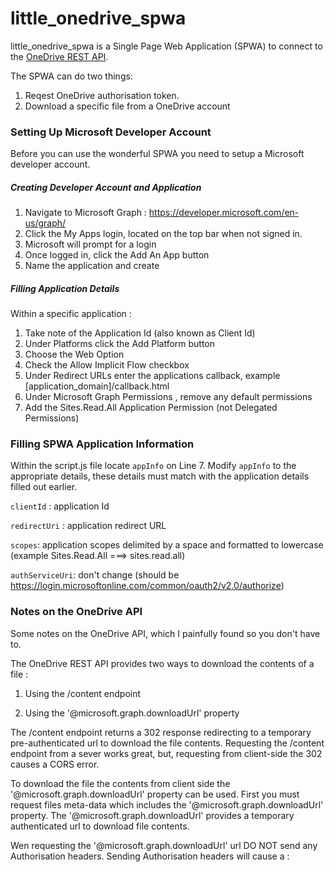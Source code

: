 # little_onedrive_spwa
little_onedrive_spwa is a Single Page Web Application (SPWA) to connect to the [OneDrive REST API](https://docs.microsoft.com/en-gb/onedrive/developer/rest-api/?view=odsp-graph-online).

The SPWA can do two things:

1. Reqest OneDrive authorisation token.
2. Download a specific file from a OneDrive account



### Setting Up Microsoft Developer Account

Before you can use the wonderful SPWA  you need to setup a Microsoft developer account.



##### Creating Developer Account and Application

1. Navigate to Microsoft Graph :  <https://developer.microsoft.com/en-us/graph/>
2. Click the My Apps login, located on the top bar when not signed in.
3. Microsoft will prompt for a login
4. Once logged in, click the Add An App button
5. Name the application and create



##### Filling Application Details

Within a specific application : 

1. Take note of the Application Id (also known as Client Id)
2. Under Platforms click the Add Platform button
3. Choose the Web Option
4. Check the Allow Implicit Flow checkbox
5. Under Redirect URLs enter the applications callback, example [application_domain]/callback.html
6. Under Microsoft Graph Permissions , remove any default permissions
7. Add the Sites.Read.All Application Permission (not Delegated Permissions)



### Filling SPWA Application Information

Within the script.js file locate ```appInfo``` on Line 7. Modify ```appInfo``` to the appropriate details, these details must match with the application details filled out earlier.

```clientId``` : application Id

```redirectUri``` : application redirect URL

```scopes```: application scopes delimited by a space and formatted to lowercase (example Sites.Read.All ===> sites.read.all)

```authServiceUri```: don't change (should be https://login.microsoftonline.com/common/oauth2/v2.0/authorize)



### Notes on the OneDrive API

Some notes on the OneDrive API, which I painfully found so you don't have to.



The OneDrive REST API provides two ways to download the contents of a file : 

1. Using the /content endpoint

2. Using the '@microsoft.graph.downloadUrl' property


The /content endpoint returns a 302 response redirecting to a temporary pre-authenticated url to download the file contents. Requesting the /content endpoint from a sever works great, but, requesting from client-side the 302 causes a CORS error.



To download the file the contents from client side the '@microsoft.graph.downloadUrl' property can be used. First you must request files meta-data which includes the '@microsoft.graph.downloadUrl' property. The '@microsoft.graph.downloadUrl' provides a temporary authenticated url to download file contents.



Wen requesting the '@microsoft.graph.downloadUrl' url DO NOT send any Authorisation headers. Sending Authorisation headers will cause a :

